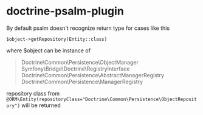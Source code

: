 # doctrine-psalm-plugin

By default psalm doesn't recognize return type 
for cases like this

`$object->getRepository(Entity::class)`

where $object can be instance of 

> Doctrine\Common\Persistence\ObjectManager
> Symfony\Bridge\Doctrine\RegistryInterface
> Doctrine\Common\Persistence\AbstractManagerRegistry
> Doctrine\Common\Persistence\ManagerRegistry

repository class from `@ORM\Entity(repositoryClass="Doctrine\Common\Persistence\ObjectRepository")`
will be returned